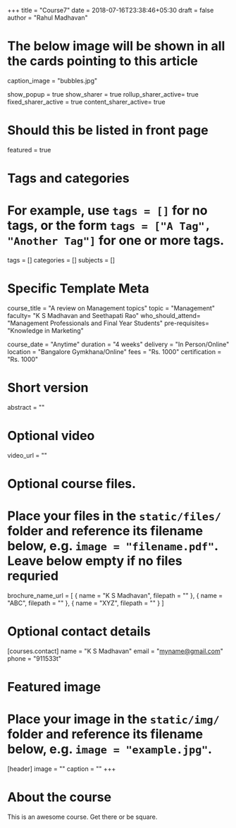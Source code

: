 +++
title = "Course7"
date = 2018-07-16T23:38:46+05:30
draft = false
author = "Rahul Madhavan"

# The below image will be shown in all the cards pointing to this article
caption_image = "bubbles.jpg"

show_popup = true
show_sharer = true
rollup_sharer_active= true
fixed_sharer_active = true
content_sharer_active= true

# Should this be listed in front page
featured = true

# Tags and categories
# For example, use `tags = []` for no tags, or the form `tags = ["A Tag", "Another Tag"]` for one or more tags.
tags = []
categories = []
subjects = []

# Specific Template Meta
course_title = "A review on Management topics"
topic = "Management"
faculty= "K S Madhavan and Seethapati Rao"
who_should_attend= "Management Professionals and Final Year Students"
pre-requisites= "Knowledge in Marketing"

course_date = "Anytime"
duration = "4 weeks"
delivery = "In Person/Online"
location = "Bangalore Gymkhana/Online"
fees = "Rs. 1000"
certification = "Rs. 1000"

# Short version
abstract = ""

# Optional video
video_url = ""

# Optional course files.
# Place your files in the `static/files/` folder and reference its filename below, e.g. `image = "filename.pdf"`. Leave below empty if no files requried
brochure_name_url =     [
                                { name = "K S Madhavan", filepath = "" },
                                { name = "ABC", filepath = "" },
                                { name = "XYZ", filepath = "" }
                        ]

# Optional contact details
[courses.contact]
    name = "K S Madhavan"
    email = "myname@gmail.com"
    phone = "911533t"


# Featured image

# Place your image in the `static/img/` folder and reference its filename below, e.g. `image = "example.jpg"`.
[header]
        image = ""
        caption = ""
+++

# About the course

This is an awesome course. Get there or be square.

